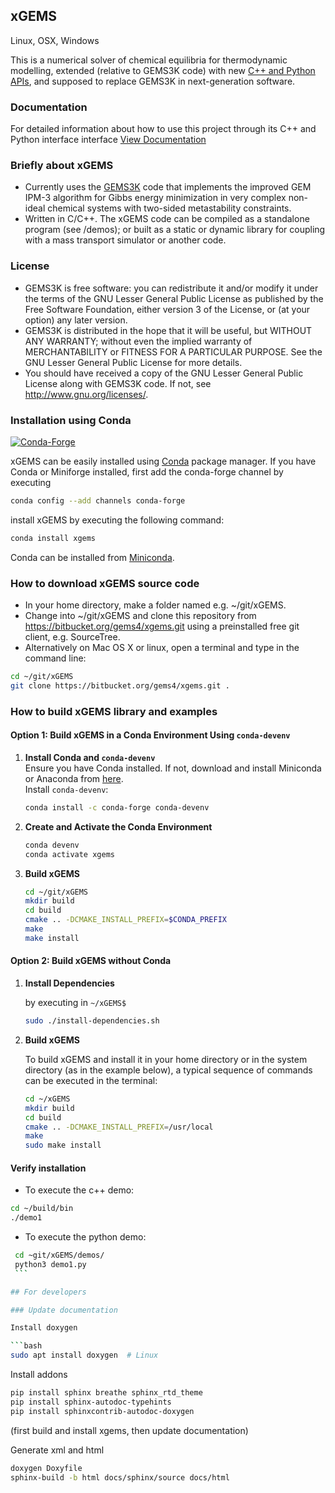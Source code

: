 
## xGEMS 

Linux, OSX, Windows

This is a numerical solver of chemical equilibria for thermodynamic modelling, extended (relative to GEMS3K code) with new [C++ and Python APIs](https://gemshub.github.io/site/start/gemstandalone/documentation/#cpython-chemicalengine-interface), and supposed to replace GEMS3K in next-generation software.  

### Documentation

For detailed information about how to use this project through its C++ and Python interface interface [View Documentation](https://xgems.readthedocs.io)

### Briefly about xGEMS

* Currently uses the [GEMS3K](https://github.com/gemshub/GEMS3K) code that implements the improved GEM IPM-3 algorithm for Gibbs energy minimization in very complex non-ideal chemical systems with two-sided metastability constraints.
* Written in C/C++. The xGEMS code can be compiled as a standalone program (see /demos); or built as a static or dynamic library for coupling with a mass transport simulator or another code.

### License
* GEMS3K is free software: you can redistribute it and/or modify it under the terms of the GNU Lesser General Public License as published by the Free Software Foundation, either version 3 of the License, or (at your option) any later version.
* GEMS3K is distributed in the hope that it will be useful, but WITHOUT ANY WARRANTY; without even the implied warranty of MERCHANTABILITY or FITNESS FOR A PARTICULAR PURPOSE. See the GNU Lesser General Public License for more details.
* You should have received a copy of the GNU Lesser General Public License along with GEMS3K code. If not, see http://www.gnu.org/licenses/. 

### Installation using Conda 

[![Conda-Forge](https://img.shields.io/conda/vn/conda-forge/xgems?style=for-the-badge&logo=conda-forge)](https://anaconda.org/conda-forge/xgems)

xGEMS can be easily installed using [Conda](https://www.anaconda.com/docs/getting-started/miniconda/install) package manager. If you have Conda or Miniforge installed, first add the conda-forge channel by executing 

```bash
conda config --add channels conda-forge
```

install xGEMS by executing the following command:

```bash
conda install xgems
```

Conda can be installed from [Miniconda](https://conda.io/miniconda.html).

### How to download xGEMS source code

* In your home directory, make a folder named e.g. ~/git/xGEMS.
* Change into ~/git/xGEMS and clone this repository from https://bitbucket.org/gems4/xgems.git using a preinstalled free git client, e.g. SourceTree. 
* Alternatively on Mac OS X or linux, open a terminal and type in the command line:
```bash
cd ~/git/xGEMS
git clone https://bitbucket.org/gems4/xgems.git .
```

### How to build xGEMS library and examples

#### **Option 1: Build xGEMS in a Conda Environment Using `conda-devenv`**

1. **Install Conda and `conda-devenv`**  
   Ensure you have Conda installed. If not, download and install Miniconda or Anaconda from [here](https://docs.conda.io/en/latest/miniconda.html).  
   Install `conda-devenv`:
   ```bash
   conda install -c conda-forge conda-devenv
   ```

2. **Create and Activate the Conda Environment** 
   ```bash
   conda devenv
   conda activate xgems
   ```
3. **Build xGEMS**
   ```bash
   cd ~/git/xGEMS
   mkdir build
   cd build
   cmake .. -DCMAKE_INSTALL_PREFIX=$CONDA_PREFIX
   make
   make install
   ```

#### **Option 2: Build xGEMS without Conda**


1. **Install Dependencies**

   by executing in ```~/xGEMS$```
   
   ```bash
   sudo ./install-dependencies.sh
   ```

2. **Build xGEMS** 

   To build xGEMS and install it in your home directory or in the system directory (as in the example below), a typical sequence of commands can be executed in the terminal:
   
   ```sh
   cd ~/xGEMS
   mkdir build
   cd build
   cmake .. -DCMAKE_INSTALL_PREFIX=/usr/local
   make
   sudo make install
   ```

#### Verify installation

   * To execute the c++ demo:
   
   ```bash
   cd ~/build/bin
   ./demo1
   ```
   
   * To execute the python demo: 
   
   ```bash
    cd ~git/xGEMS/demos/
    python3 demo1.py
    ```

## For developers

### Update documentation 

Install doxygen

```bash
sudo apt install doxygen  # Linux
```
Install addons 
```bash
pip install sphinx breathe sphinx_rtd_theme
pip install sphinx-autodoc-typehints
pip install sphinxcontrib-autodoc-doxygen
```

(first build and install xgems, then update documentation)

Generate xml and html
```bash
doxygen Doxyfile
sphinx-build -b html docs/sphinx/source docs/html
```




